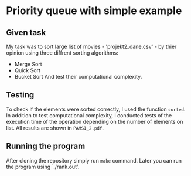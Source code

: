 # Priority queue with simple example

## Given task
My task was to sort large list of movies - 'projekt2_dane.csv' - by thier opinion using three diffrent sorting algorithms:
- Merge Sort
- Quick Sort
- Bucket Sort
And test their computational complexity.

## Testing
To check if the elements were sorted correctly, I used the function `sorted`. 
In addition to test computational complexity, I conducted tests of the execution time of the operation depending on the number of elements on list.
All results are shown in `PAMSI_2.pdf`.

## Running the program
After cloning the repository simply run ` make ` command. Later you can run the program using `./rank.out'.
